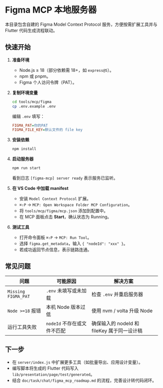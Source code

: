 # Figma MCP 本地服务器

本目录包含自建的 Figma Model Context Protocol 服务，方便按需扩展工具并与 Flutter 代码生成流程联动。

## 快速开始

1. **准备环境**
   - Node.js ≥ 18（部分依赖需 18+，如 `express@5`）。
   - npm 或 pnpm。
   - Figma 个人访问令牌（PAT）。

2. **复制环境变量**
   ```bash
   cd tools/mcp/figma
   cp .env.example .env
   ```
   编辑 `.env` 填写：
   ```ini
   FIGMA_PAT=你的PAT
   FIGMA_FILE_KEY=默认文件的 file key
   ```

3. **安装依赖**
   ```bash
   npm install
   ```

4. **启动服务器**
   ```bash
   npm run start
   ```
   看到日志 `[figma-mcp] server ready` 表示服务已监听。

5. **在 VS Code 中加载 manifest**
   - 安装 `Model Context Protocol` 扩展。
   - `⌘⇧P` → `MCP: Open Workspace Folder MCP Configuration`。
   - 将 `tools/mcp/figma/mcp.json` 添加到配置中。
   - 在 MCP 面板点击 **Start**，确认状态为 Running。

6. **测试工具**
   - 打开命令面板 `⌘⇧P` → `MCP: Run Tool`。
   - 选择 `figma.get_metadata`，输入 `{ "nodeId": "xxx" }`。
   - 若成功返回节点信息，表示链路连通。

## 常见问题

| 问题 | 可能原因 | 解决方案 |
| --- | --- | --- |
| `Missing FIGMA_PAT` | `.env` 未填写或未加载 | 检查 `.env` 并重启服务器 |
| `Node >=18` 报错 | 本机 Node 版本过低 | 使用 nvm / volta 升级 Node |
| 运行工具失败 | `nodeId` 不存在或文件不匹配 | 确保输入的 nodeId 和 fileKey 属于同一设计稿 |

## 下一步

- 在 `server/index.js` 中扩展更多工具（如批量导出、应用设计变量）。
- 编写脚本将生成的 Flutter 代码写入 `lib/presentation/page/test/generated`。
- 结合 `doc/task/chat/figma_mcp_roadmap.md` 的流程，完善设计转代码闭环。
